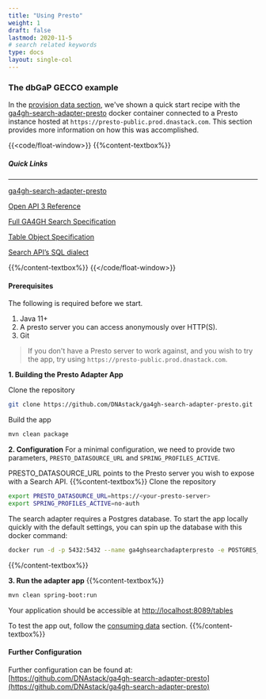 ```yaml
---
title: "Using Presto"
weight: 1
draft: false
lastmod: 2020-11-5
# search related keywords
type: docs
layout: single-col
---
```

### The dbGaP GECCO example

In the [provision data section](/docs/getting-started/provision-data/), we've shown a quick start recipe with the [ga4gh-search-adapter-presto](https://github.com/DNAstack/ga4gh-search-adapter-presto) docker container connected to a Presto instance hosted at `https://presto-public.prod.dnastack.com`. This section provides more information on how this was accomplished.

{{<code/float-window>}}
{{%content-textbox%}}
##### Quick Links
---
[ga4gh-search-adapter-presto](https://github.com/DNAstack/ga4gh-search-adapter-presto)

[Open API 3 Reference](/api)

[Full GA4GH Search Specification](https://github.com/ga4gh-discovery/ga4gh-search/blob/develop/SEARCHSPEC.md)

[Table Object Specification](https://github.com/ga4gh-discovery/ga4gh-search/blob/develop/TABLE.md)

[Search API’s SQL dialect](https://github.com/ga4gh-discovery/ga4gh-search/blob/develop/SEARCHSPEC.md#sql-functions)

{{%/content-textbox%}}
{{</code/float-window>}}

#### Prerequisites 
The following is required before we start.
1. Java 11+
1. A presto server you can access anonymously over HTTP(S).
1. Git
> If you don't have a Presto server to work against, and you wish to try the app, try using `https://presto-public.prod.dnastack.com`.

**1. Building the Presto Adapter App**

Clone the repository
``` bash
git clone https://github.com/DNAstack/ga4gh-search-adapter-presto.git
```
Build the app
```bash
mvn clean package
``` 


**2. Configuration**
For a minimal configuration, we need to provide two parameters, `PRESTO_DATASOURCE_URL` and `SPRING_PROFILES_ACTIVE`.

PRESTO_DATASOURCE_URL points to the Presto server you wish to expose with a Search API.
{{%content-textbox%}}
Clone the repository
``` bash
export PRESTO_DATASOURCE_URL=https://<your-presto-server>
export SPRING_PROFILES_ACTIVE=no-auth
```
The search adapter requires a Postgres database. To start the app locally quickly with the default settings, you can spin up the database with this docker command:
```bash
docker run -d -p 5432:5432 --name ga4ghsearchadapterpresto -e POSTGRES_USER=ga4ghsearchadapterpresto -e POSTGRES_PASSWORD=ga4ghsearchadapterpresto postgres
``` 
{{%/content-textbox%}}

**3. Run the adapter app**
{{%content-textbox%}}
``` bash
mvn clean spring-boot:run
```
Your application should be accessible at [http://localhost:8089/tables](http://localhost:8089/tables)

To test the app out, follow the [consuming data](/docs/getting-started/consume-data/) section.
{{%/content-textbox%}}

#### Further Configuration
Further configuration can be found at: [https://github.com/DNAstack/ga4gh-search-adapter-presto](https://github.com/DNAstack/ga4gh-search-adapter-presto)




